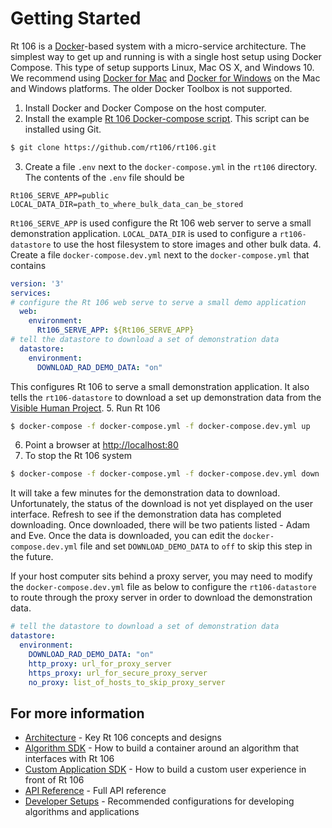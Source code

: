 # Getting Started

Rt 106 is a [Docker](https://www.docker.com/)-based system with a micro-service architecture.  The simplest
way to get up and running is with a single host setup using Docker Compose. This
type of setup supports Linux, Mac OS X, and Windows 10. We recommend using [Docker for Mac](https://www.docker.com/docker-mac)
and [Docker for Windows](https://www.docker.com/docker-windows) on the Mac and Windows platforms. The older Docker Toolbox is not supported.

1. Install Docker and Docker Compose on the host computer.
2. Install the example [Rt 106 Docker-compose script](https://raw.githubusercontent.com/rt106/rt106/master/docker-compose.yml). This script can be installed
using Git.
```bash
$ git clone https://github.com/rt106/rt106.git
```
3. Create a file ```.env``` next to the ```docker-compose.yml``` in the ```rt106``` directory. The contents of the ```.env``` file should be
```
Rt106_SERVE_APP=public
LOCAL_DATA_DIR=path_to_where_bulk_data_can_be_stored
```
```Rt106_SERVE_APP``` is used configure the Rt 106 web server to serve a small demonstration application. ```LOCAL_DATA_DIR``` is used to configure a ```rt106-datastore``` to use the host filesystem to store images and other bulk data.
4. Create a file ```docker-compose.dev.yml``` next to the ```docker-compose.yml``` that contains
```yml
version: '3'
services:
# configure the Rt 106 web serve to serve a small demo application
  web:
    environment:
      Rt106_SERVE_APP: ${Rt106_SERVE_APP}
# tell the datastore to download a set of demonstration data
  datastore:
    environment:
      DOWNLOAD_RAD_DEMO_DATA: "on"
```
This configures Rt 106 to serve a small demonstration application.  It also tells the ```rt106-datastore``` to download a set up demonstration data from the [Visible Human Project](https://www.nlm.nih.gov/research/visible/visible_human.html).
5. Run Rt 106
```bash
$ docker-compose -f docker-compose.yml -f docker-compose.dev.yml up
```
6. Point a browser at [http://localhost:80](http://localhost:80)
7. To stop the Rt 106 system
```bash
$ docker-compose -f docker-compose.yml -f docker-compose.dev.yml down
```

It will take a few minutes for the demonstration data to download. Unfortunately, the status of the download is not yet displayed on the user interface.  Refresh to see if the demonstration data has completed downloading. Once downloaded, there will be two patients listed - Adam and Eve.  Once the data is downloaded, you can edit the ```docker-compose.dev.yml``` file and set ```DOWNLOAD_DEMO_DATA``` to ```off``` to skip this step in the future.

If your host computer sits behind a proxy server, you may need to modify the ```docker-compose.dev.yml``` file as below to
configure the ```rt106-datastore``` to route through the proxy server in order to download the demonstration data.
```yml
# tell the datastore to download a set of demonstration data
datastore:
  environment:
    DOWNLOAD_RAD_DEMO_DATA: "on"
    http_proxy: url_for_proxy_server
    https_proxy: url_for_secure_proxy_server
    no_proxy: list_of_hosts_to_skip_proxy_server
```


## For more information

* [Architecture](ARCHITECTURE.md) - Key Rt 106 concepts and designs
* [Algorithm SDK](ALGORITHM_SDK.md) - How to build a container around an algorithm that interfaces with Rt 106
* [Custom Application SDK](CUSTOM_APPLICATION_SDK.md) - How to build a custom user experience in front of Rt 106
* [API Reference](REFERENCE.md) - Full API reference
* [Developer Setups](DEVELOPER.md) - Recommended configurations for developing algorithms and applications
